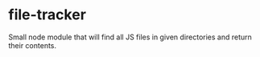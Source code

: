 file-tracker
============

Small node module that will find all JS files in given directories and return their contents.

